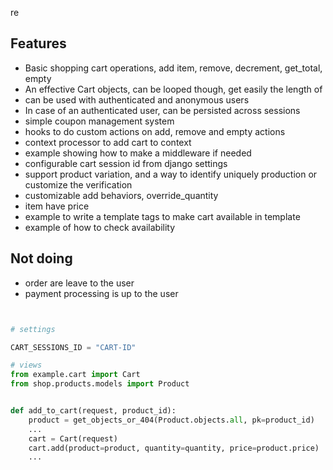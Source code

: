 re
## Features

- Basic shopping cart operations, add item, remove, decrement, get_total, empty
- An effective Cart objects, can be looped though, get easily the length  of
- can be used with authenticated and anonymous users
- In case of an authenticated user, can be persisted across sessions
- simple coupon management system
- hooks to do custom actions on add, remove and empty actions
- context processor to add cart to context
- example showing how to make a middleware if needed
- configurable cart session id from django settings
- support product variation, and a way to identify uniquely production or customize the verification
- customizable add behaviors, override_quantity
- item have price
- example to write a template tags to make cart available in template
- example of how to check availability


## Not doing

- order are leave to the user
- payment processing is up to the user

```python


# settings

CART_SESSIONS_ID = "CART-ID"

# views
from example.cart import Cart
from shop.products.models import Product


def add_to_cart(request, product_id):
    product = get_objects_or_404(Product.objects.all, pk=product_id)
    ...
    cart = Cart(request)
    cart.add(product=product, quantity=quantity, price=product.price)
    ...

```
